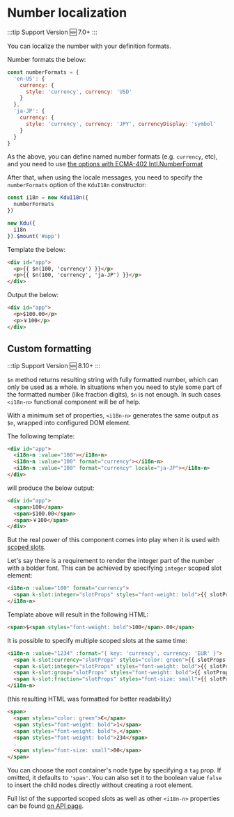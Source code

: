 # Number localization

:::tip Support Version
:new: 7.0+
:::

You can localize the number with your definition formats.

Number formats the below:

```js
const numberFormats = {
  'en-US': {
    currency: {
      style: 'currency', currency: 'USD'
    }
  },
  'ja-JP': {
    currency: {
      style: 'currency', currency: 'JPY', currencyDisplay: 'symbol'
    }
  }
}
```

As the above, you can define named number formats (e.g. `currency`, etc), and you need to use [the options with ECMA-402 Intl.NumberFormat](https://developer.mozilla.org/en-US/docs/Web/JavaScript/Reference/Global_Objects/NumberFormat)

After that, when using the locale messages, you need to specify the `numberFormats` option of the `KduI18n` constructor:

```js
const i18n = new KduI18n({
  numberFormats
})

new Kdu({
  i18n
}).$mount('#app')
```

Template the below:

```html
<div id="app">
  <p>{{ $n(100, 'currency') }}</p>
  <p>{{ $n(100, 'currency', 'ja-JP') }}</p>
</div>
```


Output the below:

```html
<div id="app">
  <p>$100.00</p>
  <p>￥100</p>
</div>
```

## Custom formatting

:::tip Support Version
:new: 8.10+
:::

`$n` method returns resulting string with fully formatted number, which can only be used as a whole. In situations when you need to style some part of the formatted number (like fraction digits), `$n` is not enough. In such cases `<i18n-n>` functional component will be of help.

With a minimum set of properties, `<i18n-n>` generates the same output as `$n`, wrapped into configured DOM element.

The following template:

```html
<div id="app">
  <i18n-n :value="100"></i18n-n>
  <i18n-n :value="100" format="currency"></i18n-n>
  <i18n-n :value="100" format="currency" locale="ja-JP"></i18n-n>
</div>
```

will produce the below output:

```html
<div id="app">
  <span>100</span>
  <span>$100.00</span>
  <span>￥100</span>
</div>
```

But the real power of this component comes into play when it is used with [scoped slots](https://kdujs-v2.web.app/v2/guide/components-slots.html#Scoped-Slots).

Let's say there is a requirement to render the integer part of the number with a bolder font. This can be achieved by specifying `integer` scoped slot element:

```html
<i18n-n :value="100" format="currency">
  <span k-slot:integer="slotProps" styles="font-weight: bold">{{ slotProps.integer }}</span>
</i18n-n>
```

Template above will result in the following HTML:

```html
<span>$<span styles="font-weight: bold">100</span>.00</span>
```

It is possible to specify multiple scoped slots at the same time:

```html
<i18n-n :value="1234" :format="{ key: 'currency', currency: 'EUR' }">
  <span k-slot:currency="slotProps" styles="color: green">{{ slotProps.currency }}</span>
  <span k-slot:integer="slotProps" styles="font-weight: bold">{{ slotProps.integer }}</span>
  <span k-slot:group="slotProps" styles="font-weight: bold">{{ slotProps.group }}</span>
  <span k-slot:fraction="slotProps" styles="font-size: small">{{ slotProps.fraction }}</span>
</i18n-n>
```

(this resulting HTML was formatted for better readability)

```html
<span>
  <span styles="color: green">€</span>
  <span styles="font-weight: bold">1</span>
  <span styles="font-weight: bold">,</span>
  <span styles="font-weight: bold">234</span>
  .
  <span styles="font-size: small">00</span>
</span>
```

You can choose the root container's node type by specifying a `tag` prop. If omitted, it defaults to `'span'`. You can also set it to the boolean value `false` to insert the child nodes directly without creating a root element.

Full list of the supported scoped slots as well as other `<i18n-n>` properties can be found [on API page](../api/readme.md#i18n-n-functional-component).
